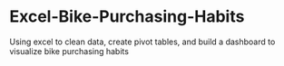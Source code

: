 # Excel-Bike-Purchasing-Habits
Using excel to clean data, create pivot tables, and build a dashboard to visualize bike purchasing habits
